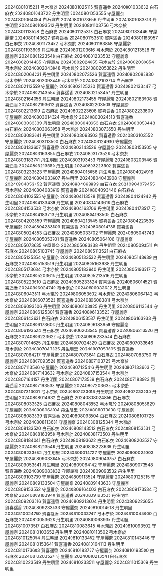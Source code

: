 20240801015231 弓木奈於
20240801025116 賀喜遥香
20240801033632 白石麻衣
20240801043722 丹生明里
20240801053555 守屋麗奈
20240801064054 白石麻衣
20240801073656 丹生明里
20240801083813 丹生明里
20240801093512 丹生明里
20240801103756 弓木奈於
20240801113528 白石麻衣
20240801125313 白石麻衣
20240801133446 守屋麗奈
20240801143627 賀喜遥香
20240801153510 賀喜遥香
20240801163957 白石麻衣
20240801173452 弓木奈於
20240801183858 守屋麗奈
20240801193606 丹生明里
20240801203616 弓木奈於
20240801213528 守屋麗奈
20240801223548 白石麻衣
20240801233532 守屋麗奈
20240802014435 守屋麗奈
20240802024655 弓木奈於
20240802033654 弓木奈於
20240802043848 弓木奈於
20240802053622 丹生明里
20240802064231 丹生明里
20240802073526 賀喜遥香
20240802083830 弓木奈於
20240802093449 弓木奈於
20240802103714 白石麻衣
20240802113559 守屋麗奈
20240802125230 賀喜遥香
20240802133447 弓木奈於
20240802143554 賀喜遥香
20240802153457 丹生明里
20240802164056 丹生明里
20240802173455 守屋麗奈
20240802183908 賀喜遥香
20240802193612 賀喜遥香
20240802203509 守屋麗奈
20240802213619 白石麻衣
20240802223608 賀喜遥香
20240802233609 守屋麗奈
20240803014324 弓木奈於
20240803024513 賀喜遥香
20240803033539 丹生明里
20240803043653 白石麻衣
20240803053448 白石麻衣
20240803063958 弓木奈於
20240803073550 丹生明里
20240803083641 丹生明里
20240803093503 賀喜遥香
20240803103552 守屋麗奈
20240803113500 白石麻衣
20240803124930 守屋麗奈
20240803133607 賀喜遥香
20240803143526 守屋麗奈
20240803153505 守屋麗奈
20240803163855 白石麻衣
20240803173526 弓木奈於
20240803183741 丹生明里
20240803193453 守屋麗奈
20240803203546 賀喜遥香
20240803213550 丹生明里
20240803223502 賀喜遥香
20240803233623 守屋麗奈
20240804015056 丹生明里
20240804024916 守屋麗奈
20240804033607 丹生明里
20240804043908 守屋麗奈
20240804053452 賀喜遥香
20240804063833 白石麻衣
20240804073455 弓木奈於
20240804083619 賀喜遥香
20240804093446 白石麻衣
20240804103555 守屋麗奈
20240804113528 賀喜遥香
20240804124942 丹生明里
20240804133439 丹生明里
20240804143616 白石麻衣
20240804153503 弓木奈於
20240804163706 丹生明里
20240804173517 弓木奈於
20240804183713 丹生明里
20240804193505 白石麻衣
20240804203659 守屋麗奈
20240804213545 賀喜遥香
20240804223535 守屋麗奈
20240804233503 賀喜遥香
20240805014735 賀喜遥香
20240805024853 白石麻衣
20240805033702 守屋麗奈
20240805043743 守屋麗奈
20240805053701 賀喜遥香
20240805064106 守屋麗奈
20240805073635 守屋麗奈
20240805083838 丹生明里
20240805093511 白石麻衣
20240805103745 守屋麗奈
20240805113521 白石麻衣
20240805125354 守屋麗奈
20240805133532 丹生明里
20240805143639 白石麻衣
20240805153519 丹生明里
20240805163938 丹生明里
20240805173634 弓木奈於
20240805183940 丹生明里
20240805193517 弓木奈於
20240805203615 丹生明里
20240805213516 丹生明里
20240805223610 白石麻衣
20240805233524 賀喜遥香
20240806014521 賀喜遥香
20240806024749 弓木奈於
20240806033632 丹生明里
20240806043811 弓木奈於
20240806053602 弓木奈於
20240806064142 弓木奈於
20240806073522 賀喜遥香
20240806083811 弓木奈於
20240806093506 丹生明里
20240806103825 丹生明里
20240806113544 守屋麗奈
20240806125301 賀喜遥香
20240806133523 守屋麗奈
20240806143631 白石麻衣
20240806153537 丹生明里
20240806163933 丹生明里
20240806173603 丹生明里
20240806183959 守屋麗奈
20240806193524 白石麻衣
20240806203545 賀喜遥香
20240806213526 白石麻衣
20240806223622 弓木奈於
20240806233544 白石麻衣
20240807014625 丹生明里
20240807024829 白石麻衣
20240807033646 弓木奈於
20240807043825 丹生明里
20240807053605 賀喜遥香
20240807064217 守屋麗奈
20240807073641 白石麻衣
20240807083750 守屋麗奈
20240807093528 賀喜遥香
20240807103725 弓木奈於
20240807113546 守屋麗奈
20240807125416 丹生明里
20240807133603 弓木奈於
20240807143632 弓木奈於
20240807153544 弓木奈於
20240807164157 丹生明里
20240807173539 白石麻衣
20240807183923 賀喜遥香
20240807193538 守屋麗奈
20240807203635 弓木奈於
20240807213601 弓木奈於
20240807223618 丹生明里
20240807233535 丹生明里
20240808014632 白石麻衣
20240808024856 白石麻衣
20240808033625 白石麻衣
20240808043852 弓木奈於
20240808053629 守屋麗奈
20240808064104 丹生明里
20240808073638 守屋麗奈
20240808083839 賀喜遥香
20240808093504 白石麻衣
20240808103725 弓木奈於
20240808113631 守屋麗奈
20240808125344 弓木奈於
20240808133520 白石麻衣
20240808143512 白石麻衣
20240808153531 弓木奈於
20240808163958 弓木奈於
20240808173503 丹生明里
20240808184041 白石麻衣
20240808193622 白石麻衣
20240808203527 守屋麗奈
20240808213546 丹生明里
20240808223636 丹生明里
20240808233552 丹生明里
20240809014727 守屋麗奈
20240809024903 守屋麗奈
20240809033645 弓木奈於
20240809043757 白石麻衣
20240809053641 丹生明里
20240809064142 守屋麗奈
20240809073548 賀喜遥香
20240809083832 守屋麗奈
20240809093532 丹生明里
20240809103739 守屋麗奈
20240809113524 守屋麗奈
20240809125315 守屋麗奈
20240809133504 守屋麗奈
20240809143638 守屋麗奈
20240809153552 守屋麗奈
20240809164003 白石麻衣
20240809173534 弓木奈於
20240809183940 賀喜遥香
20240809193535 丹生明里
20240809203516 賀喜遥香
20240809213604 丹生明里
20240809223655 賀喜遥香
20240809233533 守屋麗奈
20240810014618 丹生明里
20240810024759 賀喜遥香
20240810033747 弓木奈於
20240810044009 白石麻衣
20240810053628 丹生明里
20240810063935 丹生明里
20240810073517 白石麻衣
20240810083645 弓木奈於
20240810093502 守屋麗奈
20240810103652 丹生明里
20240810113502 弓木奈於
20240810125054 丹生明里
20240810133452 守屋麗奈
20240810143446 守屋麗奈
20240810153641 賀喜遥香
20240810164113 丹生明里
20240810173603 賀喜遥香
20240810183727 守屋麗奈
20240810193500 白石麻衣
20240810203524 守屋麗奈
20240810213541 白石麻衣
20240810223549 丹生明里
20240810233511 守屋麗奈
20240811015309 丹生明里
